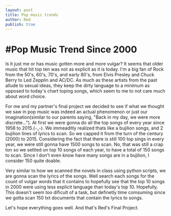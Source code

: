 ```yaml
---
layout: post
title: Pop music trends
author: Red
publish: true
---
```


#Pop Music Trend Since 2000
=

Is it just me or has music gotten more and more vulgar?  It seems that older music that hit
top ten was not as explicit as it is today.  I'm a big fan of Rock from the 50's, 60's, 70's,
and early 80's, from Elvis Presley and Chuck Berry to Led Zepplin and AC/DC.  As much as these
artists from the past allude to sexual ideas, they keep the dirty language to a minimum as 
opposed to today's chart toping songs, which seem to me to not care much about word choice.

For me and my partner's final project we decided to see if what we thought we saw in pop music
was indeed an actual phenomenon or just our imagination(similar to our parents saying, "Back in
my day, we were more discrete...").  At first we were gonna do all the top songs of every year
since 1958 to 2015.(-_-). We immeaditly realized thats like a bujilion songs, and 2 bujilion lines
of lyrics to scan.  So we capped it from the turn of the century (2000) to 2015.  Considering
the fact that there is still 100 top sings in every year, we were still gonna have 1500 songs
to scan. No, that was still a crap ton so we settled on top 10 songs of each year, to have a 
total of 150 songs to scan. Since I don't even know have many songs are in a bujilion, I consider
150 quite doable.

Very similar to how we scanned the novels in class using python scripts, we are gonna scan 
the lyrics of the songs.  Well search each songs for the count of vulgar words that it contains
to hopefully see that the top 10 songs in 2000 were using less explicit language than today's 
top 10. Hopefully.  This doesn't seem too dificult of a task, but definetly time comsuming
since we gotta scan 150 txt documents that contain the lyrics to songs.

Let's hope everything goes well. And that's Red's Final Project.
